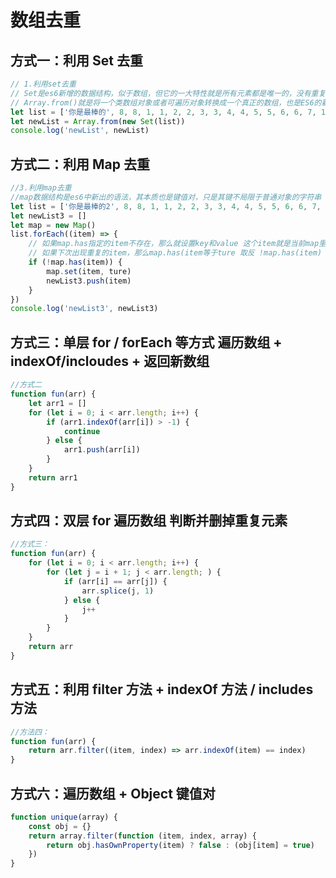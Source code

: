 # 数组去重

## 方式一：利用 Set 去重

```javascript
// 1.利用set去重
// Set是es6新增的数据结构，似于数组，但它的一大特性就是所有元素都是唯一的，没有重复的值，我们一般称为集合
// Array.from()就是将一个类数组对象或者可遍历对象转换成一个真正的数组，也是ES6的新增方法
let list = ['你是最棒的', 8, 8, 1, 1, 2, 2, 3, 3, 4, 4, 5, 5, 6, 6, 7, 1, 2, 3, 4, 5, 6, 7, 8, '你是最棒的']
let newList = Array.from(new Set(list))
console.log('newList', newList)
```

## 方式二：利用 Map 去重

```javascript
//3.利用map去重
//map数据结构是es6中新出的语法，其本质也是键值对，只是其键不局限于普通对象的字符串
let list = ['你是最棒的2', 8, 8, 1, 1, 2, 2, 3, 3, 4, 4, 5, 5, 6, 6, 7, 1, 2, 3, 4, 5, 6, 7, 8, '你是最棒的2']
let newList3 = []
let map = new Map()
list.forEach((item) => {
    // 如果map.has指定的item不存在，那么就设置key和value 这个item就是当前map里面不存在的key,把这个item添加到新数组
    // 如果下次出现重复的item，那么map.has(item等于ture 取反 !map.has(item)  不执行
    if (!map.has(item)) {
        map.set(item, ture)
        newList3.push(item)
    }
})
console.log('newList3', newList3)
```

## 方式三：单层 for / forEach 等方式 遍历数组 + indexOf/incloudes + 返回新数组

```javascript
//方式二
function fun(arr) {
    let arr1 = []
    for (let i = 0; i < arr.length; i++) {
        if (arr1.indexOf(arr[i]) > -1) {
            continue
        } else {
            arr1.push(arr[i])
        }
    }
    return arr1
}
```

## 方式四：双层 for 遍历数组 判断并删掉重复元素

```javascript
//方式三：
function fun(arr) {
    for (let i = 0; i < arr.length; i++) {
        for (let j = i + 1; j < arr.length; ) {
            if (arr[i] == arr[j]) {
                arr.splice(j, 1)
            } else {
                j++
            }
        }
    }
    return arr
}
```

## 方式五：利用 filter 方法 + indexOf 方法 / includes 方法

```javascript
//方法四：
function fun(arr) {
    return arr.filter((item, index) => arr.indexOf(item) == index)
}
```

## 方式六：遍历数组 + Object 键值对

```javascript
function unique(array) {
    const obj = {}
    return array.filter(function (item, index, array) {
        return obj.hasOwnProperty(item) ? false : (obj[item] = true)
    })
}
```
